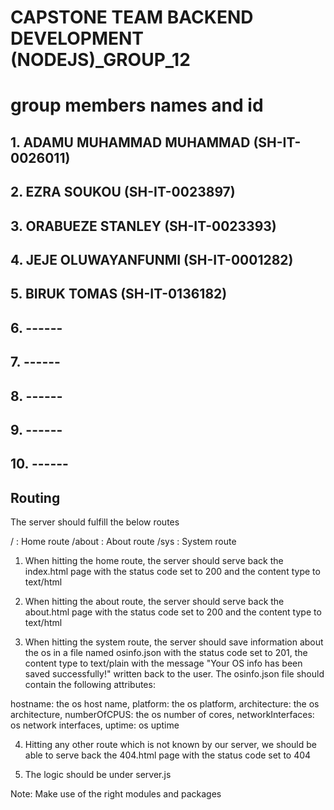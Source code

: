 # CAPSTONE TEAM BACKEND DEVELOPMENT (NODEJS)_GROUP_12
# group members names and id  
## 1. ADAMU MUHAMMAD MUHAMMAD (SH-IT-0026011)
## 2. EZRA SOUKOU  (SH-IT-0023897)
## 3. ORABUEZE STANLEY    (SH-IT-0023393)
## 4. JEJE OLUWAYANFUNMI (SH-IT-0001282)
## 5. BIRUK TOMAS  (SH-IT-0136182)
## 6. ------
## 7. ------
## 8. ------
## 9. ------
## 10. ------
## Routing
The server should fulfill the below routes

/ : Home route
/about : About route
/sys : System route
1. When hitting the home route, the server should serve back the index.html page with the status code set to 200 and the content type to text/html

2. When hitting the about route, the server should serve back the about.html page with the status code set to 200 and the content type to text/html

3. When hitting the system route, the server should save information about the os in a file named osinfo.json with the status code set to 201, the content type to text/plain with the message "Your OS info has been saved successfully!" written back to the user. The osinfo.json file should contain the following attributes:

hostname: the os host name,
platform: the os platform,
architecture: the os architecture,
numberOfCPUS: the os number of cores,
networkInterfaces: os network interfaces,
uptime: os uptime


4. Hitting any other route which is not known by our server, we should be able to serve back the 404.html page with the status code set to 404

5. The logic should be under server.js

Note: Make use of the right modules and packages
